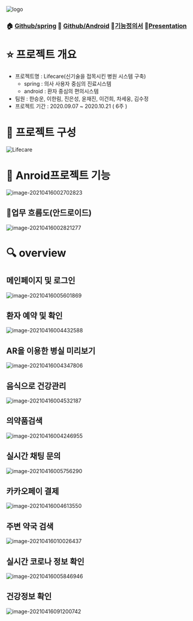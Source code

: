 

![logo](readme.assets/logo.png)

### 🏠 [Github/spring](https://github.com/swhan9404/spring_lifecare)  :iphone: [Github/Android](https://github.com/swhan9404/android_lifecare)  :page_with_curl:[기능정의서](https://drive.google.com/file/d/1LZsXce04RQRZWH4noepl6sUtd362d0IS/view?usp=sharing) :microphone:[Presentation](https://youtu.be/8FPHJWBBEOk)



# :star: 프로젝트 개요

- 프로젝트명 : Lifecare(신기술을 접목시킨 병원 시스템 구축)
  - spring : 의사 사용자 중심의 진료시스템
  - android : 환자 중심의 편의시스템
- 팀원 : 한승운, 이한림, 진은성, 윤재진, 이건희, 차세웅, 김수정
- 프로젝트 기간 :  2020.09.07 ~ 2020.10.21 ( 6주 )



# :wrench: 프로젝트 구성

![Lifecare](readme.assets/LifecareDetail.jpg)



# :green_book: Anroid프로젝트 기능

![image-20210416002702823](readme.assets/image-20210416002702823.png)



## :hospital:업무 흐름도(안드로이드)

![image-20210416002821277](readme.assets/image-20210416002821277.png)



# :mag: overview

## 메인페이지 및 로그인

![image-20210416005601869](readme.assets/image-20210416005601869.png)



## 환자 예약 및 확인

![image-20210416004432588](readme.assets/image-20210416004432588.png)



## AR을 이용한 병실 미리보기

![image-20210416004347806](readme.assets/image-20210416004347806.png)



## 음식으로 건강관리

![image-20210416004532187](readme.assets/image-20210416004532187.png)



## 의약품검색

![image-20210416004246955](readme.assets/image-20210416004246955.png)

## 실시간 채팅 문의

![image-20210416005756290](readme.assets/image-20210416005756290.png)



## 카카오페이 결제

![image-20210416004613550](readme.assets/image-20210416004613550.png)

## 주변 약국 검색

![image-20210416010026437](readme.assets/image-20210416010026437.png)



## 실시간 코로나 정보 확인

![image-20210416005846946](readme.assets/image-20210416005846946.png)

## 건강정보 확인

![image-20210416091200742](readme.assets/image-20210416091200742.png)

